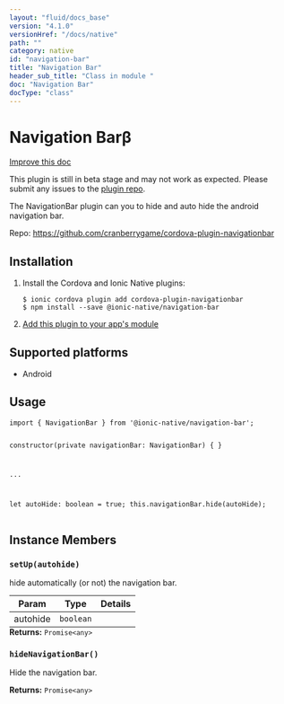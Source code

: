 ```yaml
---
layout: "fluid/docs_base"
version: "4.1.0"
versionHref: "/docs/native"
path: ""
category: native
id: "navigation-bar"
title: "Navigation Bar"
header_sub_title: "Class in module "
doc: "Navigation Bar"
docType: "class"
---
```


<h1 class="api-title">Navigation Bar<span class="beta" title="beta">&beta;</span></h1>

<a class="improve-v2-docs" href="http://github.com/ionic-team/ionic-native/edit/master/src/@ionic-native/plugins/navigation-bar/index.ts#L1">
  Improve this doc
</a>




<p class="beta-notice">
  This plugin is still in beta stage and may not work as expected. Please
  submit any issues to the <a target="_blank"
  href="https://github.com/cranberrygame/cordova-plugin-navigationbar/issues">plugin repo</a>.
</p>




<p>The NavigationBar plugin can you to hide and auto hide the android navigation bar.</p>


<p>Repo:
  <a href="https://github.com/cranberrygame/cordova-plugin-navigationbar">
    https://github.com/cranberrygame/cordova-plugin-navigationbar
  </a>
</p>


<h2><a class="anchor" name="installation" href="#installation"></a>Installation</h2>
<ol class="installation">
  <li>Install the Cordova and Ionic Native plugins:<br>
    <pre><code class="nohighlight">$ ionic cordova plugin add cordova-plugin-navigationbar
$ npm install --save @ionic-native/navigation-bar
</code></pre>
  </li>
  <li><a href="https://ionicframework.com/docs/native/#Add_Plugins_to_Your_App_Module">Add this plugin to your app's module</a></li>
</ol>



<h2><a class="anchor" name="platforms" href="#platforms"></a>Supported platforms</h2>
<ul>
  <li>Android</li>
</ul>






<h2><a class="anchor" name="usage" href="#usage"></a>Usage</h2>
<pre><code class="lang-typescript">import { NavigationBar } from &#39;@ionic-native/navigation-bar&#39;;

constructor(private navigationBar: NavigationBar) { }

...

let autoHide: boolean = true;
this.navigationBar.hide(autoHide);
</code></pre>








<h2><a class="anchor" name="instance-members" href="#instance-members"></a>Instance Members</h2>
<h3><a class="anchor" name="setUp" href="#setUp"></a><code>setUp(autohide)</code></h3>




hide automatically (or not) the navigation bar.
<table class="table param-table" style="margin:0;">
  <thead>
  <tr>
    <th>Param</th>
    <th>Type</th>
    <th>Details</th>
  </tr>
  </thead>
  <tbody>
  <tr>
    <td>
      autohide</td>
    <td>
      <code>boolean</code>
    </td>
    <td>
      </td>
  </tr>
  </tbody>
</table>

<div class="return-value" markdown="1">
  <i class="icon ion-arrow-return-left"></i>
  <b>Returns:</b> <code>Promise&lt;any&gt;</code> 
</div><h3><a class="anchor" name="hideNavigationBar" href="#hideNavigationBar"></a><code>hideNavigationBar()</code></h3>




Hide the navigation bar. 


<div class="return-value" markdown="1">
  <i class="icon ion-arrow-return-left"></i>
  <b>Returns:</b> <code>Promise&lt;any&gt;</code> 
</div>





